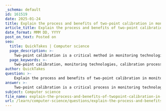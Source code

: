 ```yaml
---
_schema: default
id: 161519
date: 2025-01-24
title: Explain the process and benefits of two-point calibration in monitoring technologies.
article_title: Explain the process and benefits of two-point calibration in monitoring technologies.
date_format: MMM DD, YYYY
post_on_text: Posted on
seo:
  title: QuickTakes | Computer science
  page_description: >-
    Two-point calibration is a critical method in monitoring technologies used to enhance measurement accuracy and reliability through the correction of offset and slope errors using two known reference points.
  page_keywords: >-
    two-point calibration, monitoring technologies, calibration process, measurement accuracy, reliability, environmental monitoring, healthcare, industrial processes, reference points, calibration settings, slope correction, offset correction, quality assurance
author: QuickTakes
question: >-
    Explain the process and benefits of two-point calibration in monitoring technologies.
answer: >-
    Two-point calibration is a critical process in monitoring technologies that involves calibrating an instrument using two known reference points, typically representing the lower and upper limits of the instrument's measurement range. This method is particularly useful for ensuring the accuracy and reliability of measurements provided by sensors in various applications, including environmental monitoring, healthcare, and industrial processes.\n\n### Process of Two-Point Calibration\n\n1. **Selection of Reference Points**: The first step in two-point calibration is to select two reference points that are known and represent the extremes of the measurement range. These points are often referred to as the "zero" point (minimum) and the "span" point (maximum).\n\n2. **Measurement at Reference Points**: The instrument is then tested at these two reference points. The actual output of the instrument is measured and compared to the expected output based on the known values of the reference points.\n\n3. **Adjustment of Calibration Settings**: If discrepancies are found between the measured values and the known reference values, adjustments are made to the instrument's calibration settings. This may involve re-scaling the output to correct for both slope and offset errors.\n\n4. **Verification**: After adjustments are made, the instrument is re-tested at both reference points to ensure that it now provides accurate readings. If necessary, further adjustments can be made until the instrument meets the required accuracy standards.\n\n5. **Documentation**: Finally, the calibration process is documented, including the reference points used, the adjustments made, and the final verification results. This documentation is essential for quality control and compliance with industry standards.\n\n### Benefits of Two-Point Calibration\n\n1. **Increased Accuracy**: By using two reference points, two-point calibration can correct both offset and slope errors, leading to more accurate measurements across the entire range of the instrument.\n\n2. **Improved Reliability**: Regular two-point calibration helps maintain the reliability of measurements over time, which is crucial in applications where precision is critical, such as in patient monitoring systems or environmental sensors.\n\n3. **Linear Response Correction**: This method is particularly effective for sensors that exhibit a linear response over their measurement range, ensuring that the output remains consistent and reliable.\n\n4. **Adaptability**: Two-point calibration can be applied to both raw and scaled sensor outputs, making it versatile for various types of monitoring technologies.\n\n5. **Quality Assurance**: Implementing a two-point calibration process contributes to overall quality assurance in measurement systems, ensuring that instruments perform within specified tolerances and meet regulatory requirements.\n\nIn summary, two-point calibration is an essential process in monitoring technologies that enhances measurement accuracy and reliability by correcting for both offset and slope errors through the use of two known reference points. This method is widely applicable across various industries, ensuring that instruments provide trustworthy data for critical applications.
subject: Computer science
file_name: explain-the-process-and-benefits-of-twopoint-calibration-in-monitoring-technologies.md
url: /learn/computer-science/questions/explain-the-process-and-benefits-of-twopoint-calibration-in-monitoring-technologies
---
```


&nbsp;